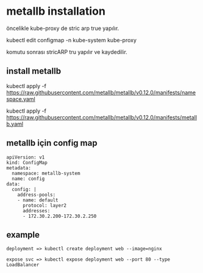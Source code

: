 # metallb installation

öncelikle kube-proxy de stric arp true yapılır.

kubectl edit configmap -n kube-system kube-proxy

komutu sonrası stricARP tru yapılır ve kaydedilir.

## install metallb

kubectl apply -f https://raw.githubusercontent.com/metallb/metallb/v0.12.0/manifests/namespace.yaml

kubectl apply -f https://raw.githubusercontent.com/metallb/metallb/v0.12.0/manifests/metallb.yaml

## metallb için config map

```
apiVersion: v1
kind: ConfigMap
metadata:
  namespace: metallb-system
  name: config
data:
  config: |
    address-pools:
    - name: default
      protocol: layer2
      addresses:
      - 172.30.2.200-172.30.2.250
```

## example

```deployment => kubectl create deployment web --image=nginx```

```expose svc => kubectl expose deployment web --port 80 --type LoadBalancer```
